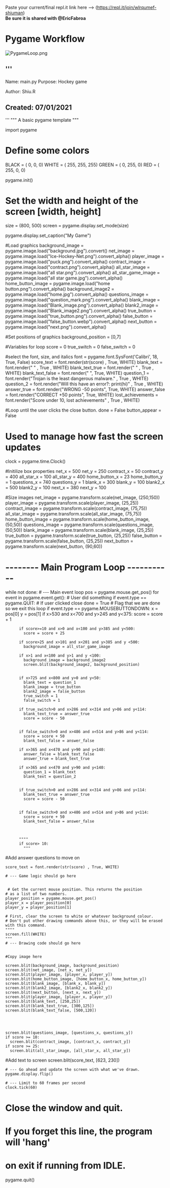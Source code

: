 Paste your current/final repl.it link here --> (https://repl.it/join/wlrqumef-shiuman)  
**Be sure it is shared with @EricFabroa**

# Pygame Workflow
![PygameLoop.png](PygameLoop.png)

'''
-------------------------------------------------------------------------------
Name:      main.py
Purpose:   Hockey game 

Author:    Shiu.R

Created:    07/01/2021
------------------------------------------------------------------------------
'''
""" 
A basic pygame template
"""
 
import pygame
 
# Define some colors
BLACK    = (   0,   0,   0)
WHITE    = ( 255, 255, 255)
GREEN    = (   0, 255,   0)
RED      = ( 255,   0,   0)
 
pygame.init()
  
# Set the width and height of the screen [width, height]
size = (800, 500)
screen = pygame.display.set_mode(size)
 
pygame.display.set_caption("My Game")
 
#Load graphics
background_image = pygame.image.load("background.jpg").convert()
net_image = pygame.image.load("Ice-Hockey-Net.png").convert_alpha()
player_image = pygame.image.load("puck.png").convert_alpha()
contract_image = pygame.image.load("contract.png").convert_alpha()
all_star_image = pygame.image.load("all star.png").convert_alpha()
all_star_game_image = pygame.image.load("all star game.jpg").convert_alpha()
home_button_image = pygame.image.load("home button.png").convert_alpha()
background_image2 = pygame.image.load("home.jpg").convert_alpha()
questions_image = pygame.image.load("question_mark.png").convert_alpha()
blank_image = pygame.image.load("Blank_image.png").convert_alpha()
blank2_image = pygame.image.load("Blank_image2.png").convert_alpha()
true_button = pygame.image.load("true_button.png").convert_alpha()
false_button = pygame.image.load("false_button.webp").convert_alpha()
next_button = pygame.image.load("next.png").convert_alpha()


#Set positions of graphics
background_position = [0,7]


#Variables for loop
score = 0
true_switch = 0
false_switch = 0

#select the font, size, and italics
font = pygame.font.SysFont('Calibri', 18, True, False)
score_text = font.render(str(score) , True, WHITE)
blank_text = font.render(" " , True , WHITE)
blank_text_true = font.render(" " , True , WHITE)
blank_text_false = font.render(" ", True, WHITE)
question_1 = font.render("Trojan is the least dangerous malware." , True , WHITE)
question_2 = font.render("Will this have an error?: print(hi)" , True , WHITE)
answer_true = font.render("WRONG -50 points", True, WHITE)
answer_false = font.render("CORRECT +50 points", True, WHITE)
lost_achievements = font.render("Score under 10, lost achievements" , True ,  WHITE)


#Loop until the user clicks the close button.
done = False
button_appear = False

# Used to manage how fast the screen updates
clock = pygame.time.Clock()


#Initilize box properties
net_x = 500
net_y = 250
contract_x = 50
contract_y = 400
all_star_x = 100
all_star_y = 400
home_button_x = 23
home_button_y = 1
questions_x = 740
questions_y = 1
blank_x = 300
blank_y = 100
blank2_x = 500
blank2_y = 100
next_x = 380
next_y = 100


#Size images
net_image = pygame.transform.scale(net_image, (250,150))
player_image = pygame.transform.scale(player_image, (25,25))
contract_image = pygame.transform.scale(contract_image, (75,75))
all_star_image = pygame.transform.scale(all_star_image, (75,75))
home_button_image = pygame.transform.scale(home_button_image, (50,50))
questions_image = pygame.transform.scale(questions_image, (50,50))
blank_image = pygame.transform.scale(blank_image, (25,25))
true_button = pygame.transform.scale(true_button, (25,25))
false_button = pygame.transform.scale(false_button, (25,25))
next_button = pygame.transform.scale(next_button, (90,60))

# -------- Main Program Loop -----------
while not done:
    # --- Main event loop
    pos = pygame.mouse.get_pos()
    for event in pygame.event.get(): # User did something
        if event.type == pygame.QUIT: # If user clicked close
            done = True # Flag that we are done so we exit this loop
        if event.type == pygame.MOUSEBUTTONDOWN:
          x = pos[0]
          y = pos[1]
          if x>530 and x<700 and y>245 and y<375:
           score = score + 1

          if score>=10 and x>0 and x<100 and y>385 and y<500:
            score = score + 25

          if score>25 and x>101 and x<201 and y>385 and y <500:
            background_image = all_star_game_image

          if x>1 and x<100 and y>1 and y <100:
            background_image = background_image2
            screen.blit(background_image2, background_position)


          if x>725 and x<800 and y>0 and y<50:
            blank_text = question_1
            blank_image = true_button
            blank2_image = false_button
            true_switch = 1
            false_switch = 1

          if true_switch>0 and x>286 and x<314 and y>86 and y<114:
            blank_text_true = answer_true
            score = score - 50
            

          if false_switch>0 and x>486 and x<514 and y>86 and y<114:
            score = score + 50
            blank_text_false = answer_false

          if x>365 and x<470 and y>90 and y<140:
            answer_false = blank_text_false
            answer_true = blank_text_true

          if x>365 and x<470 and y>90 and y<140:
            question_1 = blank_text
            blank_text = question_2
 

          if true_switch>0 and x>286 and x<314 and y>86 and y<114:
            blank_text_true = answer_true
            score = score - 50
            

          if false_switch>0 and x>486 and x<514 and y>86 and y<114:
            score = score + 50
            blank_text_false = answer_false
           
           
            
          """"
          if score> 10:
            """



          
           



#Add answer questions to move on
  
    score_text = font.render(str(score) , True, WHITE)

    # --- Game logic should go here


     # Get the current mouse position. This returns the position
    # as a list of two numbers.
    player_position = pygame.mouse.get_pos()
    player_x = player_position[0]
    player_y = player_position[1]

    # First, clear the screen to white or whatever background colour. 
    # Don't put other drawing commands above this, or they will be erased with this command.
    """"
    screen.fill(WHITE)
    """
    # --- Drawing code should go here
     
    
    #Copy image here
    
    screen.blit(background_image, background_position)
    screen.blit(net_image, [net_x, net_y])
    screen.blit(player_image, [player_x, player_y])
    screen.blit(home_button_image, [home_button_x, home_button_y])
    screen.blit(blank_image, [blank_x, blank_y])
    screen.blit(blank2_image, [blank2_x, blank2_y])
    screen.blit(next_button, [next_x, next_y])
    screen.blit(player_image, [player_x, player_y])
    screen.blit(blank_text, [250,25])
    screen.blit(blank_text_true, [300,125])
    screen.blit(blank_text_false, [500,120])



    
    screen.blit(questions_image, [questions_x, questions_y])
    if score >= 10:
      screen.blit(contract_image, [contract_x, contract_y])
    if score >= 25:
      screen.blit(all_star_image, [all_star_x, all_star_y])




   
   #Add text to screen
    screen.blit(score_text, [623, 230])

    # --- Go ahead and update the screen with what we've drawn.
    pygame.display.flip()
 
    # --- Limit to 60 frames per second
    clock.tick(60)
     
# Close the window and quit.
# If you forget this line, the program will 'hang'
# on exit if running from IDLE.
pygame.quit()
